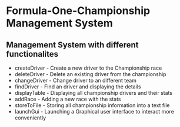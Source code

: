 # Formula-One-Championship Management System

## Management System with different functionalites 

- createDriver    - Create a new driver to the Championship race
- deleteDriver    - Delete an existing driver from the championship
- changeDriver    - Change driver to an different team
- findDriver      - Find an driver and displaying the details
- displayTable    - Displaying all championship drivers and their stats
- addRace         - Adding a new race with the stats
- storeToFile     - Storing all championship information into a text file
- launchGui       - Launching a Graphical user interface to interact more conveniently 
 
